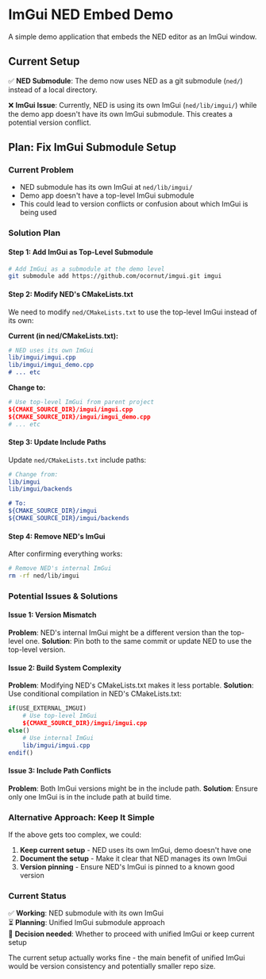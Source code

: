# ImGui NED Embed Demo

A simple demo application that embeds the NED editor as an ImGui window.

## Current Setup

✅ **NED Submodule**: The demo now uses NED as a git submodule (`ned/`) instead of a local directory.

❌ **ImGui Issue**: Currently, NED is using its own ImGui (`ned/lib/imgui/`) while the demo app doesn't have its own ImGui submodule. This creates a potential version conflict.

## Plan: Fix ImGui Submodule Setup

### Current Problem
- NED submodule has its own ImGui at `ned/lib/imgui/`
- Demo app doesn't have a top-level ImGui submodule
- This could lead to version conflicts or confusion about which ImGui is being used

### Solution Plan

#### Step 1: Add ImGui as Top-Level Submodule
```bash
# Add ImGui as a submodule at the demo level
git submodule add https://github.com/ocornut/imgui.git imgui
```

#### Step 2: Modify NED's CMakeLists.txt
We need to modify `ned/CMakeLists.txt` to use the top-level ImGui instead of its own:

**Current (in ned/CMakeLists.txt):**
```cmake
# NED uses its own ImGui
lib/imgui/imgui.cpp
lib/imgui/imgui_demo.cpp
# ... etc
```

**Change to:**
```cmake
# Use top-level ImGui from parent project
${CMAKE_SOURCE_DIR}/imgui/imgui.cpp
${CMAKE_SOURCE_DIR}/imgui/imgui_demo.cpp
# ... etc
```

#### Step 3: Update Include Paths
Update `ned/CMakeLists.txt` include paths:
```cmake
# Change from:
lib/imgui
lib/imgui/backends

# To:
${CMAKE_SOURCE_DIR}/imgui
${CMAKE_SOURCE_DIR}/imgui/backends
```

#### Step 4: Remove NED's ImGui
After confirming everything works:
```bash
# Remove NED's internal ImGui
rm -rf ned/lib/imgui
```

### Potential Issues & Solutions

#### Issue 1: Version Mismatch
**Problem**: NED's internal ImGui might be a different version than the top-level one.
**Solution**: Pin both to the same commit or update NED to use the top-level version.

#### Issue 2: Build System Complexity
**Problem**: Modifying NED's CMakeLists.txt makes it less portable.
**Solution**: Use conditional compilation in NED's CMakeLists.txt:
```cmake
if(USE_EXTERNAL_IMGUI)
    # Use top-level ImGui
    ${CMAKE_SOURCE_DIR}/imgui/imgui.cpp
else()
    # Use internal ImGui
    lib/imgui/imgui.cpp
endif()
```

#### Issue 3: Include Path Conflicts
**Problem**: Both ImGui versions might be in the include path.
**Solution**: Ensure only one ImGui is in the include path at build time.

### Alternative Approach: Keep It Simple

If the above gets too complex, we could:
1. **Keep current setup** - NED uses its own ImGui, demo doesn't have one
2. **Document the setup** - Make it clear that NED manages its own ImGui
3. **Version pinning** - Ensure NED's ImGui is pinned to a known good version

### Current Status

✅ **Working**: NED submodule with its own ImGui  
⏳ **Planning**: Unified ImGui submodule approach  
🤔 **Decision needed**: Whether to proceed with unified ImGui or keep current setup

The current setup actually works fine - the main benefit of unified ImGui would be version consistency and potentially smaller repo size.
